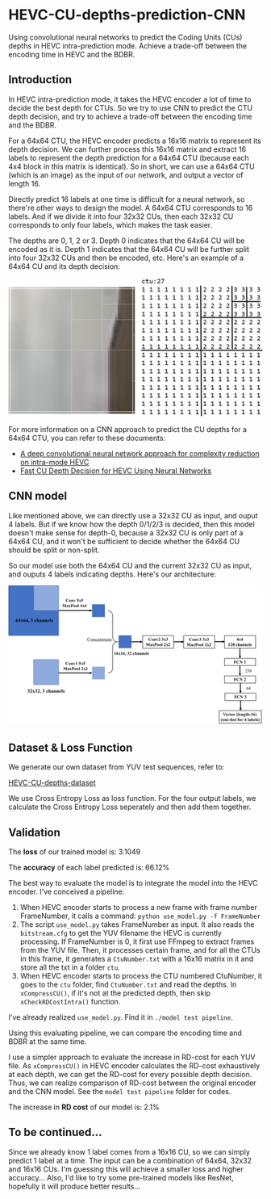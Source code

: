 # HEVC-CU-depths-prediction-CNN
Using convolutional neural networks to predict the Coding Units (CUs) depths in HEVC intra-prediction mode. Achieve a trade-off between the encoding time in HEVC and the BDBR.

## Introduction
In HEVC intra-prediction mode, it takes the HEVC encoder a lot of time to decide the best depth for CTUs. So we try to use CNN to predict the CTU depth decision, and try to achieve a trade-off between the encoding time and the BDBR.

For a 64x64 CTU, the HEVC encoder predicts a 16x16 matrix to represent its depth decision. We can further process this 16x16 matrix and extract 16 labels to represent the depth prediction for a 64x64 CTU (because each 4x4 block in this matrix is identical). So in short, we can use a 64x64 CTU (which is an image) as the input of our network, and output a vector of length 16.

Directly predict 16 labels at one time is difficult for a neural network, so there're other ways to design the model. A 64x64 CTU corresponds to 16 labels. And if we divide it into four 32x32 CUs, then each 32x32 CU corresponds to only four labels, which makes the task easier.

The depths are 0, 1, 2 or 3. Depth 0 indicates that the 64x64 CU will be encoded as it is. Depth 1 indicates that the 64x64 CU will be further split into four 32x32 CUs and then be encoded, etc. Here's an example of a 64x64 CU and its depth decision:

![CU depths](_v_images/20191116214742584_27076.png)

For more information on a CNN approach to predict the CU depths for a 64x64 CTU, you can refer to these documents:

- [A deep convolutional neural network approach for complexity reduction on intra-mode HEVC](https://ieeexplore.ieee.org/document/8019316)
- [Fast CU Depth Decision for HEVC Using Neural Networks](https://ieeexplore.ieee.org/document/8361836)

## CNN model
Like mentioned above, we can directly use a 32x32 CU as input, and ouput 4 labels. But if we know how the depth 0/1/2/3 is decided, then this model doesn't make sense for depth-0, because a 32x32 CU is only part of a 64x64 CU, and it won't be sufficient to decide whether the 64x64 CU should be split or non-split.

So our model use both the 64x64 CU and the current 32x32 CU as input, and ouputs 4 labels indicating depths. Here's our architecture:

![cnn_model](_v_images/20191116195804171_10635.png)

## Dataset & Loss Function
We generate our own dataset from YUV test sequences, refer to:

[HEVC-CU-depths-dataset](https://github.com/wolverinn/HEVC-CU-depths-dataset)

We use Cross Entropy Loss as loss function. For the four output labels, we calculate the Cross Entropy Loss seperately and then add them together.

## Validation
The **loss** of our trained model is: 3.1049

The **accuracy** of each label predicted is: 66.12%

The best way to evaluate the model is to integrate the model into the HEVC encoder. I've conceived a pipeline:

1. When HEVC encoder starts to process a new frame with frame number FrameNumber, it calls a command: ```python use_model.py -f FrameNumber```
2. The script ```use_model.py``` takes FrameNumber as input. It also reads the ```bitstream.cfg``` to get the YUV filename the HEVC is currently processing. If FrameNumber is 0, it first use FFmpeg to extract frames from the YUV file. Then, it processes certain frame, and for all the CTUs in this frame, it generates a ```CtuNumber.txt``` with a 16x16 matrix in it and store all the txt in a folder ```ctu```.
3. When HEVC encoder starts to process the CTU numbered CtuNumber, it goes to the ```ctu``` folder, find ```CtuNumber.txt``` and read the depths. In ```xCompressCU()```, if it's not at the predicted depth, then skip ```xCheckRDCostIntra()``` function.

I've already realized ```use_model.py```. Find it in ```./model test pipeline```.

Using this evaluating pipeline, we can compare the encoding time and BDBR at the same time.

I use a simpler approach to evaluate the increase in RD-cost for each YUV file. As ```xCompressCU()``` in HEVC encoder calculates the RD-cost exhaustively at each depth, we can get the RD-cost for every possible depth decision. Thus, we can realize comparison of RD-cost between the original encoder and the CNN model. See the ```model test pipeline``` folder for codes.

The increase in **RD cost** of our model is: 2.1%

## To be continued...
Since we already know 1 label comes from a 16x16 CU, so we can simply predict 1 label at a time. The input can be a combination of 64x64, 32x32 and 16x16 CUs. I'm guessing this will achieve a smaller loss and higher accuracy... Also, I'd like to try some pre-trained models like ResNet, hopefully it will produce better results...